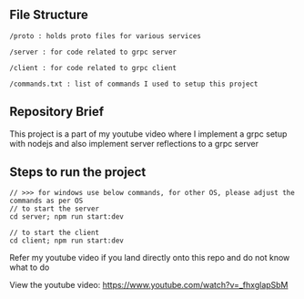 ## File Structure
```
/proto : holds proto files for various services

/server : for code related to grpc server

/client : for code related to grpc client 

/commands.txt : list of commands I used to setup this project
```

## Repository Brief

This project is a part of my youtube video where I implement a grpc setup with nodejs and also implement server reflections to a grpc server

## Steps to run the project

```
// >>> for windows use below commands, for other OS, please adjust the commands as per OS
// to start the server
cd server; npm run start:dev

// to start the client
cd client; npm run start:dev
```

Refer my youtube video if you land directly onto this repo and do not know what to do

View the youtube video: https://www.youtube.com/watch?v=_fhxglapSbM
